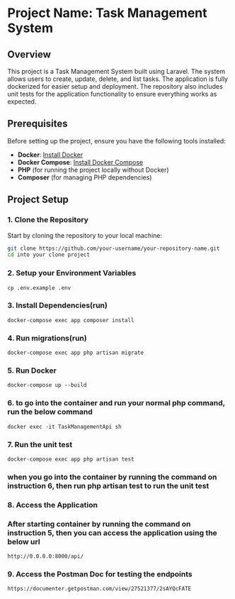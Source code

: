 # Project Name: Task Management System

## Overview
This project is a Task Management System built using Laravel. The system allows users to create, update, delete, and list tasks. The application is fully dockerized for easier setup and deployment. The repository also includes unit tests for the application functionality to ensure everything works as expected.

## Prerequisites

Before setting up the project, ensure you have the following tools installed:

- **Docker**: [Install Docker](https://docs.docker.com/get-docker/)
- **Docker Compose**: [Install Docker Compose](https://docs.docker.com/compose/install/)
- **PHP** (for running the project locally without Docker)
- **Composer** (for managing PHP dependencies)

## Project Setup

### 1. Clone the Repository

Start by cloning the repository to your local machine:

```bash
git clone https://github.com/your-username/your-repository-name.git
cd into your clone project
```
### 2. Setup your Environment Variables
```
cp .env.example .env
```
### 3. Install Dependencies(run)

```
docker-compose exec app composer install
```
### 4. Run migrations(run)

```
docker-compose exec app php artisan migrate
```
### 5. Run Docker

```docker-compose up --build```
### 6. to go into the container and run your normal php command, run the below command
```docker exec -it TaskManagementApi sh```

### 7. Run the unit test
```docker-compose exec app php artisan test```

### when you go into the container by running the command on instruction 6, then run php artisan test to run the unit test

### 8. Access the Application
### After starting container by running the command on instruction 5, then you can access the application using the below url
```http://0.0.0.0:8000/api/```

### 9. Access the Postman Doc for testing the endpoints
```https://documenter.getpostman.com/view/27521377/2sAYQcFATE```



